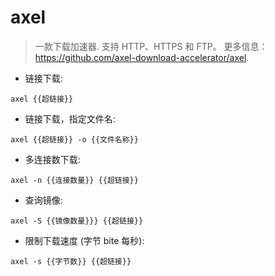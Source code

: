 # axel

> 一款下载加速器.
> 支持 HTTP、HTTPS 和 FTP。
> 更多信息：<https://github.com/axel-download-accelerator/axel>.

- 链接下载:

`axel {{超链接}}`

- 链接下载，指定文件名:

`axel {{超链接}} -o {{文件名称}}`

- 多连接数下载:

`axel -n {{连接数量}} {{超链接}}`

- 查询镜像:

`axel -S {{镜像数量}}} {{超链接}}`

- 限制下载速度 (字节 bite 每秒):

`axel -s {{字节数}} {{超链接}}`
